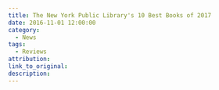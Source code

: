 ```yaml
---
title: The New York Public Library's 10 Best Books of 2017
date: 2016-11-01 12:00:00
category:
  - News
tags:
  - Reviews
attribution:
link_to_original:
description:
---
```

